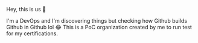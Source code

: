 Hey, this is us 👋

I'm a DevOps and I'm discovering things but checking how Github builds Github in Github lol 😂
This is a PoC organization created by me to run test for my certifications.
